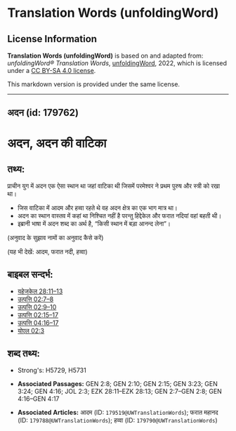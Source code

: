 # Translation Words (unfoldingWord)

## License Information

**Translation Words (unfoldingWord)** is based on and adapted from: _unfoldingWord® Translation Words_, [unfoldingWord](https://unfoldingword.org/utw), 2022, which is licensed under a [CC BY-SA 4.0 license](https://creativecommons.org/licenses/by-sa/4.0/legalcode.en).

This markdown version is provided under the same license.



--------------------------------

## अदन (id: 179762)

अदन, अदन की वाटिका
==================

तथ्य:
-----

प्राचीन युग में अदन एक ऐसा स्थान था जहां वाटिका थी जिसमें परमेश्वर ने प्रथम पुरुष और स्त्री को रखा था।

* जिस वाटिका में आदम और हव्वा रहते थे वह अदन क्षेत्र का एक भाग मात्र था।
* अदन का स्थान वास्तव में कहां था निश्चित नहीं है परन्तु हिद्देकेल और फरात नदियां वहां बहती थी।
* इब्रानी भाषा में अदन शब्द का अर्थ है, “किसी स्थान में बड़ा आनन्द लेना”।

(अनुवाद के सुझाव नामों का अनुवाद कैसे करें)

(यह भी देखें: आदम, फरात नदी, हव्वा)

बाइबल सन्दर्भ:
--------------

* [यहेजकेल 28:11–13](https://ref.ly/Ezek28:11-Ezek28:13)
* [उत्पत्ति 02:7–8](https://ref.ly/Gen2:7-Gen2:8)
* [उत्पत्ति 02:9–10](https://ref.ly/Gen2:9-Gen2:10)
* [उत्पत्ति 02:15–17](https://ref.ly/Gen2:15-Gen2:17)
* [उत्पत्ति 04:16–17](https://ref.ly/Gen4:16-Gen4:17)
* [योएल 02:3](https://ref.ly/Joel2:3)

शब्द तथ्य:
----------

* Strong's: H5729, H5731

* **Associated Passages:** GEN 2:8; GEN 2:10; GEN 2:15; GEN 3:23; GEN 3:24; GEN 4:16; JOL 2:3; EZK 28:11–EZK 28:13; GEN 2:7–GEN 2:8; GEN 4:16–GEN 4:17
* **Associated Articles:** आदम (ID: `179519@UWTranslationWords`); फरात महानद (ID: `179788@UWTranslationWords`); हव्वा (ID: `179790@UWTranslationWords`)

